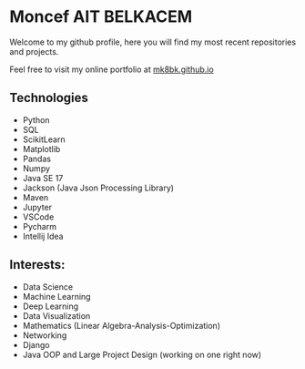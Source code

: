 # Moncef AIT BELKACEM

Welcome to my github profile, here you will find my most recent repositories and projects.

Feel free to visit my online portfolio at [mk8bk.github.io](https://mk8bk.github.io)

## Technologies
- Python
- SQL
- ScikitLearn
- Matplotlib
- Pandas
- Numpy
- Java SE 17
- Jackson (Java Json Processing Library)
- Maven
- Jupyter
- VSCode
- Pycharm
- Intellij Idea

## Interests:
- Data Science
- Machine Learning
- Deep Learning
- Data Visualization
- Mathematics (Linear Algebra-Analysis-Optimization)
- Networking
- Django
- Java OOP and Large Project Design (working on one right now)
